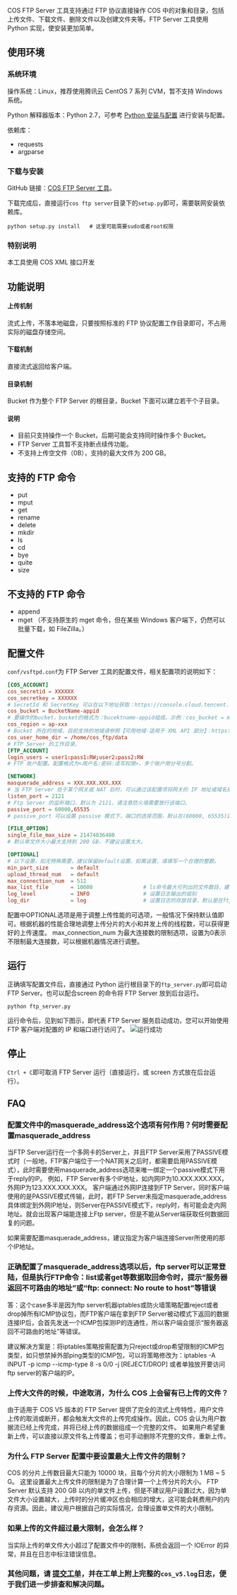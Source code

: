 COS FTP Server 工具支持通过 FTP 协议直接操作 COS 中的对象和目录，包括上传文件、下载文件、删除文件以及创建文件夹等。FTP Server 工具使用 Python 实现，使安装更加简单。
## 使用环境
### 系统环境
操作系统：Linux，推荐使用腾讯云 CentOS 7 系列 CVM，暂不支持 Windows 系统。

Python 解释器版本：Python 2.7，可参考 [Python 安装与配置](https://cloud.tencent.com/document/product/436/10866) 进行安装与配置。

依赖库：
- requests
- argparse

### 下载与安装
GitHub 链接：[COS FTP Server 工具](https://github.com/tencentyun/cos-ftp-server-V5)。

下载完成后，直接运行`cos ftp server`目录下的`setup.py`即可，需要联网安装依赖库。
```
python setup.py install   # 这里可能需要sudo或者root权限
```

### 特别说明
本工具使用 COS XML 接口开发

## 功能说明
#### 上传机制
流式上传，不落本地磁盘，只要按照标准的 FTP 协议配置工作目录即可，不占用实际的磁盘存储空间。

#### 下载机制
直接流式返回给客户端。

#### 目录机制
Bucket 作为整个 FTP Server 的根目录，Bucket 下面可以建立若干个子目录。

#### 说明
- 目前只支持操作一个 Bucket，后期可能会支持同时操作多个 Bucket。
- FTP Server 工具暂不支持断点续传功能。
- 不支持上传空文件（0B），支持的最大文件为 200 GB。

## 支持的 FTP 命令
- put
- mput
- get
- rename
- delete
- mkdir
- ls
- cd
- bye
- quite
- size

## 不支持的 FTP 命令
- append
- mget （不支持原生的 mget 命令，但在某些 Windows 客户端下，仍然可以批量下载，如 FileZilla。）


## 配置文件
`conf/vsftpd.conf`为 FTP Server 工具的配置文件，相关配置项的说明如下：
```conf
[COS_ACCOUNT]
cos_secretid = XXXXXX
cos_secretkey = XXXXXX
# SecretId 和 SecretKey 可以在以下地址获取：https://console.cloud.tencent.com/cam/capi
cos_bucket = BucketName-appid
# 要操作的bucket，bucket的格式为：bucektname-appid组成。示例：cos_bucket = mybucket-125888888888。
cos_region = ap-xxx
# Bucket 所在的地域，目前支持的地域请参照【可用地域-适用于 XML API 部分】：https://cloud.tencent.com/document/product/436/6224
cos_user_home_dir = /home/cos_ftp/data
# FTP Server 的工作目录。
[FTP_ACCOUNT]
login_users = user1:pass1:RW;user2:pass2:RW
# FTP 账户配置。配置格式为<用户名:密码:读写权限>，多个账户用分号分割。

[NETWORK]
masquerade_address = XXX.XXX.XXX.XXX
# 当 FTP Server 处于某个网关或 NAT 后时，可以通过该配置项将网关的 IP 地址或域名指定给 FTP Server。一般情况下，无需配置。
listen_port = 2121
# Ftp Server 的监听端口，默认为 2121，请注意防火墙需要放行该端口。
passive_port = 60000,65535             
# passive_port 可以设置 passive 模式下，端口的选择范围，默认在(60000, 65535)区间上选择。

[FILE_OPTION]
single_file_max_size = 21474836480
# 默认单文件大小最大支持到 200 GB，不建议设置太大。

[OPTIONAL]
# 以下设置，如无特殊需要，建议保留default设置。如需设置，请填写一个合理的整数。
min_part_size       = default
upload_thread_num   = default
max_connection_num  = 512
max_list_file       = 10000                # ls命令最大可列出的文件数目，建议不要设置太大，否则ls命令延时会很高
log_level           = INFO                 # 设置日志输出的级别
log_dir             = log                  # 设置日志的存放目录，默认是在ftp server目录下的log目录中
```
配置中OPTIONAL选项是用于调整上传性能的可选项，一般情况下保持默认值即可。根据机器的性能合理地调整上传分片的大小和并发上传的线程数，可以获得更好的上传速度。 max_connection_num 为最大连接数的限制选项，设置为0表示不限制最大连接数，可以根据机器情况进行调整。 
## 运行
正确填写配置文件后，直接通过 Python 运行根目录下的`ftp_server.py`即可启动 FTP Server。也可以配合screen 的命令将 FTP Server 放到后台运行。
```
python ftp_server.py
```
运行命令后，见到如下图示，即代表 FTP Server 服务启动成功，您可以开始使用 FTP 客户端对配置的 IP 和端口进行访问了。
![运行成功](//mc.qcloudimg.com/static/img/7bbb20b2ba2c6cf9678a47d8753499cc/image.png)

## 停止
`Ctrl + C`即可取消 FTP Server 运行（直接运行，或 screen 方式放在后台运行）。
## FAQ

### 配置文件中的masquerade_address这个选项有何作用？何时需要配置masquerade_address
当FTP Server运行在一个多网卡的Server上，并且FTP Server采用了PASSIVE模式时（一般地，FTP客户端位于一个NAT网关之后时，都需要启用PASSIVE模式），此时需要使用masquerade_address选项来唯一绑定一个passive模式下用于reply的IP。 例如，FTP Server有多个IP地址，如内网IP为10.XXX.XXX.XXX，外网IP为123.XXX.XXX.XXX。 客户端通过外网IP连接到FTP Server，同时客户端使用的是PASSIVE模式传输，此时，若FTP Server未指定masquerade_address具体绑定到外网IP地址，则Server在PASSIVE模式下，reply时，有可能会走内网地址。就会出现客户端能连接上Ftp server，但是不能从Server端获取任何数据回复的问题。

如果需要配置masquerade_address，建议指定为客户端连接Server所使用的那个IP地址。

### 正确配置了masquerade_address选项以后，ftp server可以正常登陆，但是执行FTP命令：list或者get等数据取回命令时，提示“服务器返回不可路由的地址”或“ftp: connect: No route to host”等错误

答：这个case多半是因为ftp server机器iptables或防火墙策略配置reject或者drop掉所有ICMP协议包，而FTP客户端在拿到FTP Server被动模式下返回的数据连接IP后，会首先发送一个ICMP包探测IP的连通性，所以客户端会提示“服务器返回不可路由的地址”等错误。

建议解决方案是：将iptables策略按需配置为只reject或drop希望限制的ICMP包类型，如只想禁掉外部ping类型的ICMP包，可以将策略修改为：iptables -A INPUT -p icmp --icmp-type 8 -s 0/0 -j [REJECT/DROP]
或者单独放开要访问ftp server的客户端的IP。

### 上传大文件的时候，中途取消，为什么 COS 上会留有已上传的文件？
由于适用于 COS V5 版本的 FTP Server 提供了完全的流式上传特性，用户文件上传的取消或断开，都会触发大文件的上传完成操作。因此，COS 会认为用户数据流已经上传完成，并将已经上传的数据组成一个完整的文件。 如果用户希望重新上传，可以直接以原文件名上传覆盖；也可手动删除不完整的文件，重新上传。

### 为什么 FTP Server 配置中要设置最大上传文件的限制？
COS 的分片上传数目最大只能为 10000 块，且每个分片的大小限制为 1 MB ~ 5 G。 这里设置最大上传文件的限制是为了合理计算一个上传分片的大小。
FTP Server 默认支持 200 GB 以内的单文件上传，但是不建议用户设置过大，因为单文件大小设置越大，上传时的分片缓冲区也会相应的增大，这可能会耗费用户的内存资源。因此，建议用户根据自己的实际情况，合理设置单文件的大小限制。

### 如果上传的文件超过最大限制，会怎么样？
当实际上传的单文件大小超过了配置文件中的限制，系统会返回一个 IOError 的异常，并且在日志中标注错误信息。

### 其他问题，请 [提交工单](https://console.cloud.tencent.com/workorder/category)，并在工单上附上完整的`cos_v5.log`日志，便于我们进一步排查和解决问题。
